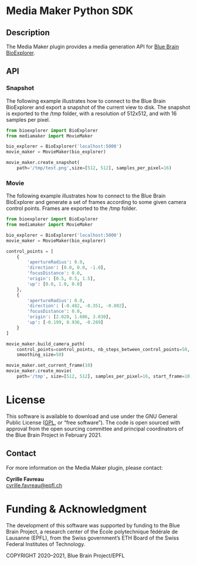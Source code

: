 # Media Maker Python SDK

## Description
The Media Maker plugin provides a media generation API for [Blue Brain BioExplorer](https://github.com/BlueBrain/BioExplorer).

## API

### Snapshot

The following example illustrates how to connect to the Blue Brain BioExplorer and export a snapshot of the current view to disk. The snapshot is exported to the /tmp folder, with a resolution of 512x512, and with 16 samples per pixel.

```python
from bioexplorer import BioExplorer
from mediamaker import MovieMaker

bio_explorer = BioExplorer('localhost:5000')
movie_maker = MovieMaker(bio_explorer)

movie_maker.create_snapshot(
    path='/tmp/test.png',size=[512, 512], samples_per_pixel=16)
```

### Movie

The following example illustrates how to connect to the Blue Brain BioExplorer and generate a set of frames according to some given camera control points. Frames are exported to the /tmp folder.

```python
from bioexplorer import BioExplorer
from mediamaker import MovieMaker

bio_explorer = BioExplorer('localhost:5000')
movie_maker = MovieMaker(bio_explorer)

control_points = [
    {
        'apertureRadius': 0.0,
        'direction': [0.0, 0.0, -1.0],
        'focusDistance': 0.0,
        'origin': [0.5, 0.5, 1.5],
        'up': [0.0, 1.0, 0.0]
    },
    {
        'apertureRadius': 0.0,
        'direction': [-0.482, -0.351, -0.802],
        'focusDistance': 0.0,
        'origin': [2.020, 1.606, 3.030],
        'up': [-0.199, 0.936, -0.289]
    }
]

movie_maker.build_camera_path(
    control_points=control_points, nb_steps_between_control_points=50,
    smoothing_size=50)

movie_maker.set_current_frame(10)
movie_maker.create_movie(
    path='/tmp', size=[512, 512], samples_per_pixel=16, start_frame=10, end_frame=20)
```

# License
This software is available to download and use under the GNU General Public License ([GPL](https://www.gnu.org/licenses/gpl.html), or “free software”). The code is open sourced with approval from the open sourcing committee and principal coordinators of the Blue Brain Project in February 2021.

## Contact
For more information on the Media Maker plugin, please contact:

__Cyrille Favreau__  
[cyrille.favreau@epfl.ch](cyrille.favreau@epfl.ch) 

# Funding & Acknowledgment

The development of this software was supported by funding to the Blue Brain Project, a research center of the École polytechnique fédérale de Lausanne (EPFL), from the Swiss government’s ETH Board of the Swiss Federal Institutes of Technology.

COPYRIGHT 2020–2021, Blue Brain Project/EPFL
